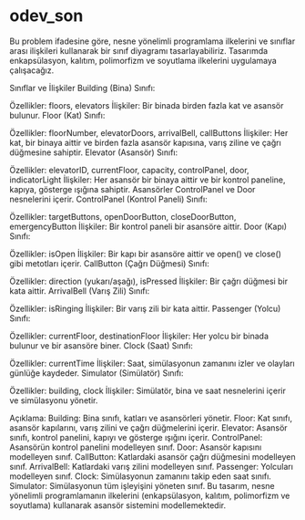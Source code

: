 # odev_son
Bu problem ifadesine göre, nesne yönelimli programlama ilkelerini ve sınıflar arası ilişkileri kullanarak bir sınıf diyagramı tasarlayabiliriz. Tasarımda enkapsülasyon, kalıtım, polimorfizm ve soyutlama ilkelerini uygulamaya çalışacağız.

Sınıflar ve İlişkiler
Building (Bina) Sınıfı:

Özellikler: floors, elevators
İlişkiler: Bir binada birden fazla kat ve asansör bulunur.
Floor (Kat) Sınıfı:

Özellikler: floorNumber, elevatorDoors, arrivalBell, callButtons
İlişkiler: Her kat, bir binaya aittir ve birden fazla asansör kapısına, varış ziline ve çağrı düğmesine sahiptir.
Elevator (Asansör) Sınıfı:

Özellikler: elevatorID, currentFloor, capacity, controlPanel, door, indicatorLight
İlişkiler: Her asansör bir binaya aittir ve bir kontrol paneline, kapıya, gösterge ışığına sahiptir. Asansörler ControlPanel ve Door nesnelerini içerir.
ControlPanel (Kontrol Paneli) Sınıfı:

Özellikler: targetButtons, openDoorButton, closeDoorButton, emergencyButton
İlişkiler: Bir kontrol paneli bir asansöre aittir.
Door (Kapı) Sınıfı:

Özellikler: isOpen
İlişkiler: Bir kapı bir asansöre aittir ve open() ve close() gibi metotları içerir.
CallButton (Çağrı Düğmesi) Sınıfı:

Özellikler: direction (yukarı/aşağı), isPressed
İlişkiler: Bir çağrı düğmesi bir kata aittir.
ArrivalBell (Varış Zili) Sınıfı:

Özellikler: isRinging
İlişkiler: Bir varış zili bir kata aittir.
Passenger (Yolcu) Sınıfı:

Özellikler: currentFloor, destinationFloor
İlişkiler: Her yolcu bir binada bulunur ve bir asansöre biner.
Clock (Saat) Sınıfı:

Özellikler: currentTime
İlişkiler: Saat, simülasyonun zamanını izler ve olayları günlüğe kaydeder.
Simulator (Simülatör) Sınıfı:

Özellikler: building, clock
İlişkiler: Simülatör, bina ve saat nesnelerini içerir ve simülasyonu yönetir.

Açıklama:
Building: Bina sınıfı, katları ve asansörleri yönetir.
Floor: Kat sınıfı, asansör kapılarını, varış zilini ve çağrı düğmelerini içerir.
Elevator: Asansör sınıfı, kontrol panelini, kapıyı ve gösterge ışığını içerir.
ControlPanel: Asansörün kontrol panelini modelleyen sınıf.
Door: Asansör kapısını modelleyen sınıf.
CallButton: Katlardaki asansör çağrı düğmesini modelleyen sınıf.
ArrivalBell: Katlardaki varış zilini modelleyen sınıf.
Passenger: Yolcuları modelleyen sınıf.
Clock: Simülasyonun zamanını takip eden saat sınıfı.
Simulator: Simülasyonun tüm işleyişini yöneten sınıf.
Bu tasarım, nesne yönelimli programlamanın ilkelerini (enkapsülasyon, kalıtım, polimorfizm ve soyutlama) kullanarak asansör sistemini modellemektedir.







